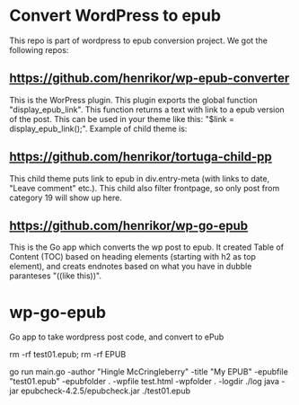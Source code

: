 # Convert WordPress to epub
This repo is part of wordpress to epub conversion project. We got the following repos:

## https://github.com/henrikor/wp-epub-converter
This is the WorPress plugin. This plugin exports the global function "display_epub_link". This function returns a text with link to a epub version of the post. This can be used in your theme like this: "$link = display_epub_link();". Example of child theme is:

## https://github.com/henrikor/tortuga-child-pp
This child theme puts link to epub in div.entry-meta (with links to date, "Leave comment" etc.). This child also filter frontpage, so only post from category 19 will show up here.

## https://github.com/henrikor/wp-go-epub
This is the Go app which converts the wp post to epub. It created Table of Content (TOC) based on heading elements (starting with h2 as top element), and creats endnotes based on what you have in dubble paranteses "((like this))".

# wp-go-epub
Go app to take wordpress post code, and convert to ePub

rm -rf test01.epub; rm -rf EPUB

go run main.go -author "Hingle McCringleberry" -title "My EPUB" -epubfile "test01.epub" -epubfolder . -wpfile test.html -wpfolder . -logdir ./log
java -jar epubcheck-4.2.5/epubcheck.jar ./test01.epub